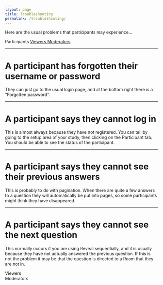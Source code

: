 ```yaml
---
layout: page
title: Troubleshooting
permalink: /troubleshooting/
---
```


Here are the usual problems that participants may experience...

Participants   <a href="#viewers">Viewers   </a>   <a href="#moderators">Moderators   </a>


----

# A participant has forgotten their username or password
They can just go to the usual login page, and at the bottom right there is a "Forgotten password".

----

# A participant says they cannot log in
This is almost always because they have not registered. You can tell by going to the setup area of your study, then clicking on the Participant tab. You should be able to see the status of the participant.

----

# A participant says they cannot see their previous answers
This is probably to do with pagination. When there are quite a few answers to a question they will automatically be put into pages, so some participants might think they have disappeared. 

----

# A participant says they cannot see the next question
This normally occurs if you are using Reveal sequentially, and it is usually because they have not actually answered the previous question. If this is not the problem it may be that the question is directed to a Room that they are not in.


<div id="viewers">Viewers</div>















<div id="moderators">Moderators</div>